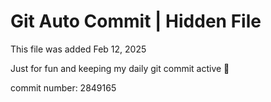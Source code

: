 # Git Auto Commit | Hidden File

This file was added Feb 12, 2025

Just for fun and keeping my daily git commit active 🤪

commit number: 2849165

